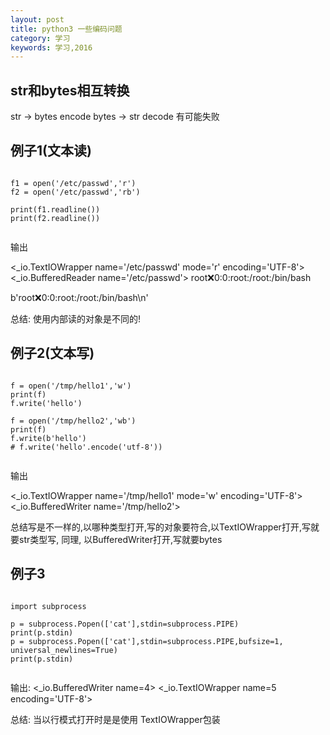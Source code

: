 ```yaml
---
layout: post
title: python3 一些编码问题
category: 学习
keywords: 学习,2016
---
```



## str和bytes相互转换

str -> bytes  encode
bytes -> str decode 有可能失败


## 例子1(文本读)

```

f1 = open('/etc/passwd','r')
f2 = open('/etc/passwd','rb')

print(f1.readline())
print(f2.readline())


```

输出

<_io.TextIOWrapper name='/etc/passwd' mode='r' encoding='UTF-8'>
<_io.BufferedReader name='/etc/passwd'>
root:x:0:0:root:/root:/bin/bash

b'root:x:0:0:root:/root:/bin/bash\n'

总结:
使用内部读的对象是不同的!


## 例子2(文本写)


```

f = open('/tmp/hello1','w')
print(f)
f.write('hello')

f = open('/tmp/hello2','wb')
print(f)
f.write(b'hello')
# f.write('hello'.encode('utf-8'))


```

输出

<_io.TextIOWrapper name='/tmp/hello1' mode='w' encoding='UTF-8'>
<_io.BufferedWriter name='/tmp/hello2'>


总结写是不一样的,以哪种类型打开,写的对象要符合,以TextIOWrapper打开,写就要str类型写,
同理, 以BufferedWriter打开,写就要bytes


## 例子3


```

import subprocess

p = subprocess.Popen(['cat'],stdin=subprocess.PIPE)
print(p.stdin)
p = subprocess.Popen(['cat'],stdin=subprocess.PIPE,bufsize=1, universal_newlines=True)
print(p.stdin)


```

输出:
<_io.BufferedWriter name=4>
<_io.TextIOWrapper name=5 encoding='UTF-8'>


总结:
当以行模式打开时是是使用 TextIOWrapper包装
